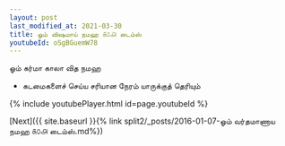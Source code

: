```yaml
---
layout: post
last_modified_at: 2021-03-30
title: ஓம் விஷமாய் நமஹ ௧௦௮ டைம்ஸ்
youtubeId: oSgBGuemW78
---
```

 
 
 ஓம் கர்மா காலா வித நமஹ  
 
 -  கடமைகளைச் செய்ய சரியான நேரம் யாருக்குத் தெரியும் 
 
  
 
  
 
 
 
 
 
 


{% include youtubePlayer.html id=page.youtubeId %}
 
[Next]({{ site.baseurl }}{% link  split2/_posts/2016-01-07-ஓம் வர்தமாணாய நமஹ ௧௦௮ டைம்ஸ்.md%})
 
